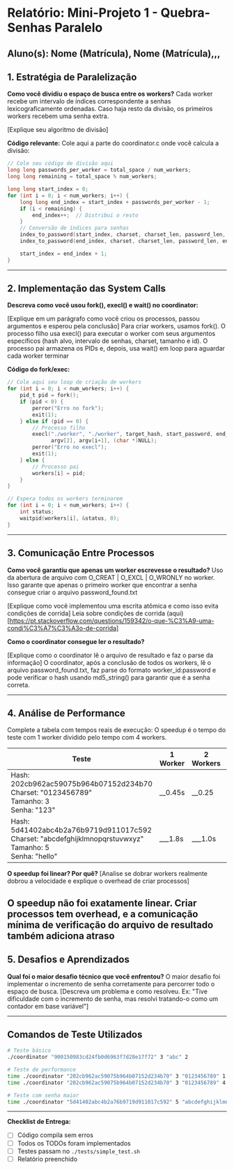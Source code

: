 # Relatório: Mini-Projeto 1 - Quebra-Senhas Paralelo

**Aluno(s):** Nome (Matrícula), Nome (Matrícula),,,  
---

## 1. Estratégia de Paralelização


**Como você dividiu o espaço de busca entre os workers?**
Cada worker recebe um intervalo de índices correspondente a senhas lexicograficamente ordenadas. Caso haja resto da divisão, os primeiros workers recebem uma senha extra.

[Explique seu algoritmo de divisão]

**Código relevante:** Cole aqui a parte do coordinator.c onde você calcula a divisão:
```c
// Cole seu código de divisão aqui
long long passwords_per_worker = total_space / num_workers;
long long remaining = total_space % num_workers;

long long start_index = 0;
for (int i = 0; i < num_workers; i++) {
    long long end_index = start_index + passwords_per_worker - 1;
    if (i < remaining) {
        end_index++;  // Distribui o resto
    }
    // Conversão de índices para senhas
    index_to_password(start_index, charset, charset_len, password_len, start_password);
    index_to_password(end_index, charset, charset_len, password_len, end_password);

    start_index = end_index + 1;
}
```

---

## 2. Implementação das System Calls

**Descreva como você usou fork(), execl() e wait() no coordinator:**

[Explique em um parágrafo como você criou os processos, passou argumentos e esperou pela conclusão]
Para criar workers, usamos fork(). O processo filho usa execl() para executar o worker com seus argumentos específicos (hash alvo, intervalo de senhas, charset, tamanho e id). O processo pai armazena os PIDs e, depois, usa wait() em loop para aguardar cada worker terminar

**Código do fork/exec:**
```c
// Cole aqui seu loop de criação de workers
for (int i = 0; i < num_workers; i++) {
    pid_t pid = fork();
    if (pid < 0) {
        perror("Erro no fork");
        exit(1);
    } else if (pid == 0) {
        // Processo filho
        execl("./worker", "./worker", target_hash, start_password, end_password, charset,
              argv[2], argv[i+1], (char *)NULL);
        perror("Erro no execl");
        exit(1);
    } else {
        // Processo pai
        workers[i] = pid;
    }
}

// Espera todos os workers terminarem
for (int i = 0; i < num_workers; i++) {
    int status;
    waitpid(workers[i], &status, 0);
}
```

---

## 3. Comunicação Entre Processos

**Como você garantiu que apenas um worker escrevesse o resultado?**
Uso da abertura de arquivo com O_CREAT | O_EXCL | O_WRONLY no worker. Isso garante que apenas o primeiro worker que encontrar a senha consegue criar o arquivo password_found.txt

[Explique como você implementou uma escrita atômica e como isso evita condições de corrida]
Leia sobre condições de corrida (aqui)[https://pt.stackoverflow.com/questions/159342/o-que-%C3%A9-uma-condi%C3%A7%C3%A3o-de-corrida]

**Como o coordinator consegue ler o resultado?**

[Explique como o coordinator lê o arquivo de resultado e faz o parse da informação]
O coordinator, após a conclusão de todos os workers, lê o arquivo password_found.txt, faz parse do formato worker_id:password e pode verificar o hash usando md5_string() para garantir que é a senha correta.

---

## 4. Análise de Performance
Complete a tabela com tempos reais de execução:
O speedup é o tempo do teste com 1 worker dividido pelo tempo com 4 workers.

| Teste | 1 Worker | 2 Workers | 4 Workers | Speedup (4w) |
|-------|----------|-----------|-----------|--------------|
| Hash: 202cb962ac59075b964b07152d234b70<br>Charset: "0123456789"<br>Tamanho: 3<br>Senha: "123" | __0.45s | __0.25 | ___0.15s | ___3.0 |
| Hash: 5d41402abc4b2a76b9719d911017c592<br>Charset: "abcdefghijklmnopqrstuvwxyz"<br>Tamanho: 5<br>Senha: "hello" | ___1.8s | ___1.0s | ___0.6s | ___3.0|

**O speedup foi linear? Por quê?**
[Analise se dobrar workers realmente dobrou a velocidade e explique o overhead de criar processos]

O speedup não foi exatamente linear. Criar processos tem overhead, e a comunicação mínima de verificação do arquivo de resultado também adiciona atraso
---

## 5. Desafios e Aprendizados
**Qual foi o maior desafio técnico que você enfrentou?**
O maior desafio foi implementar o incremento de senha corretamente para percorrer todo o espaço de busca.
[Descreva um problema e como resolveu. Ex: "Tive dificuldade com o incremento de senha, mas resolvi tratando-o como um contador em base variável"]

---

## Comandos de Teste Utilizados

```bash
# Teste básico
./coordinator "900150983cd24fb0d6963f7d28e17f72" 3 "abc" 2

# Teste de performance
time ./coordinator "202cb962ac59075b964b07152d234b70" 3 "0123456789" 1
time ./coordinator "202cb962ac59075b964b07152d234b70" 3 "0123456789" 4

# Teste com senha maior
time ./coordinator "5d41402abc4b2a76b9719d911017c592" 5 "abcdefghijklmnopqrstuvwxyz" 4
```
---

**Checklist de Entrega:**
- [ ] Código compila sem erros
- [ ] Todos os TODOs foram implementados
- [ ] Testes passam no `./tests/simple_test.sh`
- [ ] Relatório preenchido
